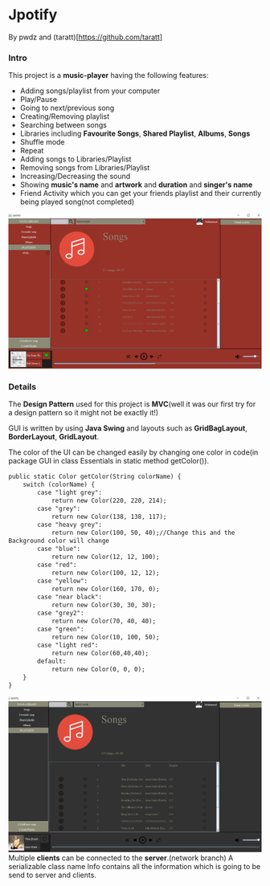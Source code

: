 # Jpotify
By pwdz and (taratt)[https://github.com/taratt]
### Intro
This project is a **music-player** having the following features:
- Adding songs/playlist from your computer
- Play/Pause
- Going to next/previous song
- Creating/Removing playlist
- Searching between songs
- Libraries including **Favourite Songs**, **Shared Playlist**, **Albums**, **Songs**
- Shuffle mode
- Repeat
- Adding songs to Libraries/Playlist
- Removing songs from Libraries/Playlist
- Increasing/Decreasing the sound 
- Showing **music's name** and **artwork** and **duration** and **singer's name**
- Friend Activity which you can get your friends playlist and their currently being played song(not completed)  

![](ss/3.png)
### Details
The **Design Pattern** used for this project is **MVC**(well it was our first try for a design pattern so it might not be exactly it!)  

GUI is written by using **Java Swing** and layouts such as **GridBagLayout**, **BorderLayout**, **GridLayout**.  

The color of the UI can be changed easily by changing one color in code(in package GUI in class Essentials in static method getColor()).
```
public static Color getColor(String colorName) {
    switch (colorName) {
        case "light grey":
            return new Color(220, 220, 214);
        case "grey":
            return new Color(138, 138, 117);
        case "heavy grey":
            return new Color(100, 50, 40);//Change this and the Background color will change
        case "blue":
            return new Color(12, 12, 100);
        case "red":
            return new Color(100, 12, 12);
        case "yellow":
            return new Color(160, 170, 0);
        case "near black":
            return new Color(30, 30, 30);
        case "grey2":
            return new Color(70, 40, 40);
        case "green":
            return new Color(10, 100, 50);
        case "light red":
            return new Color(60,40,40);
        default:
            return new Color(0, 0, 0);
    }
}
```
![](ss/4.png)
Multiple **clients** can be connected to the **server**.(network branch)
A serializable class name Info contains all the information which is going to be send to server and clients.